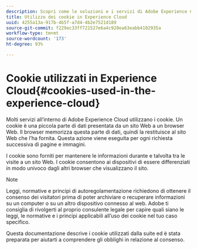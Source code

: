 ```yaml
---
description: Scopri come le soluzioni e i servizi di Adobe Experience Cloud utilizzano i cookie.
title: Utilizzo dei cookie in Experience Cloud
uuid: 4255a13a-917b-4b5f-a7d4-4b2e7521d189
source-git-commit: f229ec33ff721527e6a4c920ea63eabb4102935a
workflow-type: tm+mt
source-wordcount: '173'
ht-degree: 93%

---
```



# Cookie utilizzati in Experience Cloud{#cookies-used-in-the-experience-cloud}

Molti servizi all’interno di Adobe Experience Cloud utilizzano i cookie. Un cookie è una piccola parte di dati presentata da un sito Web a un browser Web. Il browser memorizza questa parte di dati, quindi la restituisce al sito Web che l’ha fornita. Questa azione viene eseguita per ogni richiesta successiva di pagine e immagini.

I cookie sono forniti per mantenere le informazioni durante e talvolta tra le visite a un sito Web. I cookie consentono ai dispositivi di essere differenziati in modo univoco dagli altri browser che visualizzano il sito.

>[!NOTE]
>
>Leggi, normative e principi di autoregolamentazione richiedono di ottenere il consenso dei visitatori prima di poter archiviare o recuperare informazioni su un computer o su un altro dispositivo connesso al web. Adobe ti consiglia di rivolgerti al proprio consulente legale per capire quali siano le leggi, le normative e i principi applicabili all’uso dei cookie nel tuo caso specifico.

Questa documentazione descrive i cookie utilizzati dalla suite ed è stata preparata per aiutarti a comprendere gli obblighi in relazione al consenso.

